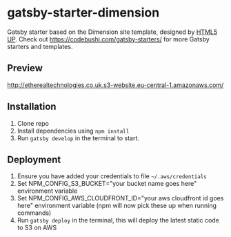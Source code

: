 # gatsby-starter-dimension
Gatsby starter based on the Dimension site template, designed by [HTML5 UP](https://html5up.net/dimension). Check out https://codebushi.com/gatsby-starters/ for more Gatsby starters and templates.

## Preview
http://etherealtechnologies.co.uk.s3-website.eu-central-1.amazonaws.com/

## Installation

1. Clone repo
2. Install dependencies using `npm install`
3. Run `gatsby develop` in the terminal to start.

## Deployment

1. Ensure you have added your credentials to file `~/.aws/credentials`
2. Set NPM_CONFIG_S3_BUCKET="your bucket name goes here" environment variable
3. Set NPM_CONFIG_AWS_CLOUDFRONT_ID="your aws cloudfront id goes here" environment variable (npm will now pick these up when running commands)
3. Run `gatsby deploy` in the terminal, this will deploy the latest static code to S3 on AWS
